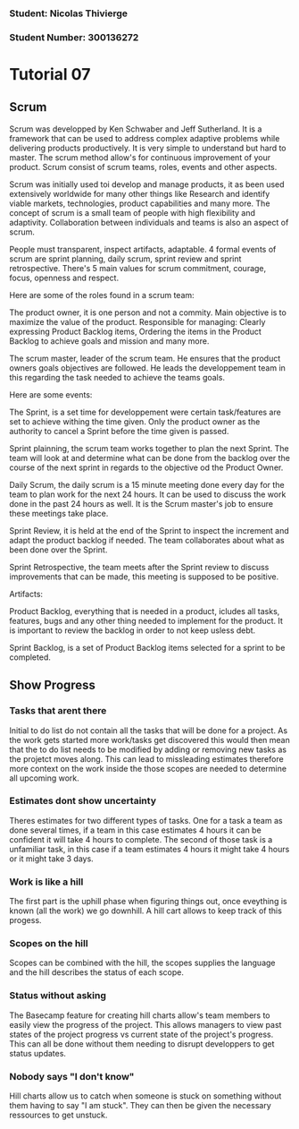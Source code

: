 ### Student: Nicolas Thivierge
### Student Number: 300136272

# Tutorial 07

## Scrum

Scrum was developped by Ken Schwaber and Jeff Sutherland. It is a framework that can be used to address complex adaptive problems while delivering products productively. It is very simple to understand but hard to master. The scrum method allow's for continuous improvement of your product. Scrum consist of scrum teams, roles, events and other aspects.

Scrum was initially used toi develop and manage products, it as been used extensively worldwide for many other things like Research and identify viable markets, technologies, product capabilities and many more. The concept of scrum is a small team of people with high flexibility and adaptivity. Collaboration between individuals and teams is also an aspect of scrum.

People must transparent, inspect artifacts, adaptable. 4 formal events of scrum are sprint planning, daily scrum, sprint review and sprint retrospective. There's 5 main values for scrum commitment, courage, focus, openness and respect.

Here are some of the roles found in a scrum team:

The product owner, it is one person and not a commity. Main objective is to maximize the value of the product. Responsible for managing: Clearly expressing Product Backlog items, Ordering the items in the Product Backlog to achieve goals and mission and many more.

The scrum master, leader of the scrum team. He ensures that the product owners goals objectives are followed. He leads the developpement team in this regarding the task needed to achieve the teams goals. 

Here are some events:

The Sprint, is a set time for developpement were certain task/features are set to achieve withing the time given. Only the product owner as the authority to cancel a Sprint before the time given is passed.

Sprint plainning, the scrum team works together to plan the next Sprint. The team will look at and determine what can be done from the backlog over the course of the next sprint in regards to the objective od the Product Owner.

Daily Scrum, the daily scrum is a 15 minute meeting done every day for the team to plan work for the next 24 hours. It can be used to discuss the work done in the past 24 hours as well. It is the Scrum master's job to ensure these meetings take place.

Sprint Review, it is held at the end of the Sprint to inspect the increment and adapt the product backlog if needed. The team collaborates about what as been done over the Sprint.

Sprint Retrospective, the team meets after the Sprint review to discuss improvements that can be made, this meeting is supposed to be positive.

Artifacts:

Product Backlog, everything that is needed in a product, icludes all tasks, features, bugs and any other thing needed to implement for the product. It is important to review the backlog in order to not keep usless debt.

Sprint Backlog, is a set of Product Backlog items selected for a sprint to be completed.

## Show Progress

### Tasks that arent there

Initial to do list do not contain all the tasks that will be done for a project. As the work gets started more work/tasks get discovered this would then mean that the to do list needs to be modified by adding or removing new tasks as the projetct moves along. This can lead to missleading estimates therefore more context on the work inside the those scopes are needed to determine all upcoming work.

### Estimates dont show uncertainty

Theres estimates for two different types of tasks. One for a task a team as done several times, if a team in this case estimates 4 hours it can be confident it will take 4 hours to complete. The second of those task is a unfamiliar task, in this case if a team estimates 4 hours it might take 4 hours or it might take 3 days.

### Work is like a hill

The first part is the uphill phase when figuring things out, once eveything is known (all the work) we go downhill. A hill cart allows to keep track of this progess.

### Scopes on the hill

Scopes can be combined with the hill, the scopes supplies the language and the hill describes the status of each scope.

### Status without asking

The Basecamp feature for creating hill charts allow's team members to easily view the progress of the project. This allows managers to view past states of the project progress vs current state of the project's progress. This can all be done without them needing to disrupt developpers to get status updates.

### Nobody says "I don't know"

Hill charts allow us to catch when someone is stuck on something without them having to say "I am stuck". They can then be given the necessary ressources to get unstuck.
